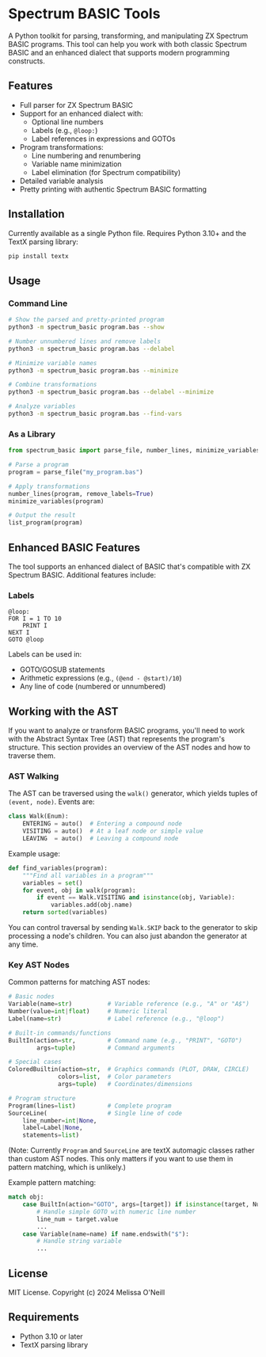 # Spectrum BASIC Tools

A Python toolkit for parsing, transforming, and manipulating ZX Spectrum BASIC programs. This tool can help you work with both classic Spectrum BASIC and an enhanced dialect that supports modern programming constructs.

## Features

- Full parser for ZX Spectrum BASIC
- Support for an enhanced dialect with:
    - Optional line numbers
    - Labels (e.g., `@loop:`)
    - Label references in expressions and GOTOs
- Program transformations:
    - Line numbering and renumbering
    - Variable name minimization
    - Label elimination (for Spectrum compatibility)
- Detailed variable analysis
- Pretty printing with authentic Spectrum BASIC formatting

## Installation

Currently available as a single Python file. Requires Python 3.10+ and the TextX parsing library:

```bash
pip install textx
```

## Usage

### Command Line

```bash
# Show the parsed and pretty-printed program
python3 -m spectrum_basic program.bas --show

# Number unnumbered lines and remove labels
python3 -m spectrum_basic program.bas --delabel

# Minimize variable names
python3 -m spectrum_basic program.bas --minimize

# Combine transformations
python3 -m spectrum_basic program.bas --delabel --minimize

# Analyze variables
python3 -m spectrum_basic program.bas --find-vars
```

### As a Library

```python
from spectrum_basic import parse_file, number_lines, minimize_variables, list_program

# Parse a program
program = parse_file("my_program.bas")

# Apply transformations
number_lines(program, remove_labels=True)
minimize_variables(program)

# Output the result
list_program(program)
```

## Enhanced BASIC Features

The tool supports an enhanced dialect of BASIC that's compatible with ZX Spectrum BASIC. Additional features include:

### Labels
```basic
@loop:
FOR I = 1 TO 10
    PRINT I
NEXT I
GOTO @loop
```

Labels can be used in:

- GOTO/GOSUB statements
- Arithmetic expressions (e.g., `(@end - @start)/10`)
- Any line of code (numbered or unnumbered)

## Working with the AST

If you want to analyze or transform BASIC programs, you'll need to work with the Abstract Syntax Tree (AST) that represents the program's structure. This section provides an overview of the AST nodes and how to traverse them.

### AST Walking

The AST can be traversed using the `walk()` generator, which yields tuples of `(event, node)`. Events are:

```python
class Walk(Enum):
    ENTERING = auto()  # Entering a compound node
    VISITING = auto()  # At a leaf node or simple value
    LEAVING  = auto()  # Leaving a compound node
```

Example usage:

```python
def find_variables(program):
    """Find all variables in a program"""
    variables = set()
    for event, obj in walk(program):
        if event == Walk.VISITING and isinstance(obj, Variable):
            variables.add(obj.name)
    return sorted(variables)
```

You can control traversal by sending `Walk.SKIP` back to the generator to skip processing a node's children.  You can also just abandon the generator at any time.

### Key AST Nodes

Common patterns for matching AST nodes:

```python
# Basic nodes
Variable(name=str)          # Variable reference (e.g., "A" or "A$")
Number(value=int|float)     # Numeric literal
Label(name=str)             # Label reference (e.g., "@loop")

# Built-in commands/functions
BuiltIn(action=str,         # Command name (e.g., "PRINT", "GOTO")
        args=tuple)         # Command arguments

# Special cases
ColoredBuiltin(action=str,  # Graphics commands (PLOT, DRAW, CIRCLE)
              colors=list,  # Color parameters
              args=tuple)   # Coordinates/dimensions

# Program structure
Program(lines=list)         # Complete program
SourceLine(                 # Single line of code
    line_number=int|None,
    label=Label|None,
    statements=list)
```

(Note: Currently `Program` and `SourceLine` are textX automagic classes rather than custom AST nodes. This only matters if you want to use them in pattern matching, which is unlikely.)

Example pattern matching:

```python
match obj:
    case BuiltIn(action="GOTO", args=[target]) if isinstance(target, Number):
        # Handle simple GOTO with numeric line number
        line_num = target.value
        ...
    case Variable(name=name) if name.endswith("$"):
        # Handle string variable
        ...
```

## License

MIT License. Copyright (c) 2024 Melissa O'Neill

## Requirements

- Python 3.10 or later
- TextX parsing library
